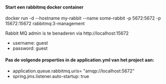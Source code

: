 #### Start een rabbitmq docker container
docker run -d --hostname my-rabbit --name some-rabbit -p 5672:5672 -p 15672:15672 rabbitmq:3-management

Rabbit MQ admin is te benaderen via http://localhost:15672 

- username: guest
- password: guest

#### Pas de volgende properties in de application.yml van het project aan:
- application.queue.rabbitmq.uris= "amqp://localhost:5672"
- spring.jms.listener.auto-startup: true
